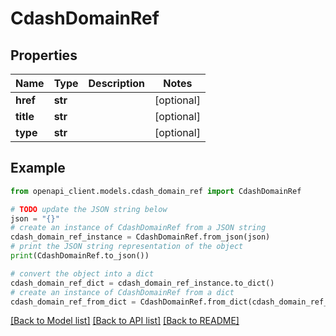 # CdashDomainRef


## Properties

Name | Type | Description | Notes
------------ | ------------- | ------------- | -------------
**href** | **str** |  | [optional] 
**title** | **str** |  | [optional] 
**type** | **str** |  | [optional] 

## Example

```python
from openapi_client.models.cdash_domain_ref import CdashDomainRef

# TODO update the JSON string below
json = "{}"
# create an instance of CdashDomainRef from a JSON string
cdash_domain_ref_instance = CdashDomainRef.from_json(json)
# print the JSON string representation of the object
print(CdashDomainRef.to_json())

# convert the object into a dict
cdash_domain_ref_dict = cdash_domain_ref_instance.to_dict()
# create an instance of CdashDomainRef from a dict
cdash_domain_ref_from_dict = CdashDomainRef.from_dict(cdash_domain_ref_dict)
```
[[Back to Model list]](../README.md#documentation-for-models) [[Back to API list]](../README.md#documentation-for-api-endpoints) [[Back to README]](../README.md)


